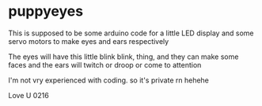 # puppyeyes

This is supposed to be some arduino code for a little LED display and some servo motors to make eyes and ears respectively

The eyes will have this little blink blink, thing, and they can make some faces
and the ears will twitch or droop or come to attention

I'm not vry experienced with coding. so it's private rn hehehe

Love U 0216
